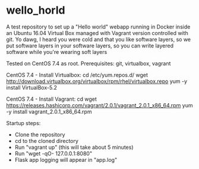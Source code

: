 # wello_horld
A test repository to set up a "Hello world" webapp running in Docker inside an Ubuntu 16.04 Virtual Box managed with Vagrant version controlled with git.  Yo dawg, I heard you were cold and that you like software layers, so we put software layers in your software layers, so you can write layered software while you're wearing soft layers

Tested on CentOS 7.4 as root.
Prerequisites: git, virtualbox, vagrant

CentOS 7.4 - Install Virtualbox:
cd /etc/yum.repos.d/ 
wget http://download.virtualbox.org/virtualbox/rpm/rhel/virtualbox.repo
yum -y install VirtualBox-5.2

CentOS 7.4 - Install Vagrant:
cd
wget https://releases.hashicorp.com/vagrant/2.0.1/vagrant_2.0.1_x86_64.rpm
yum -y install vagrant_2.0.1_x86_64.rpm


Startup steps:
 - Clone the repository
 - cd to the cloned directory
 - Run "vagrant up" (this will take about 5 minutes)
 - Run "wget -qO- 127.0.0.1:8080"
 - Flask app logging will appear in "app.log"
